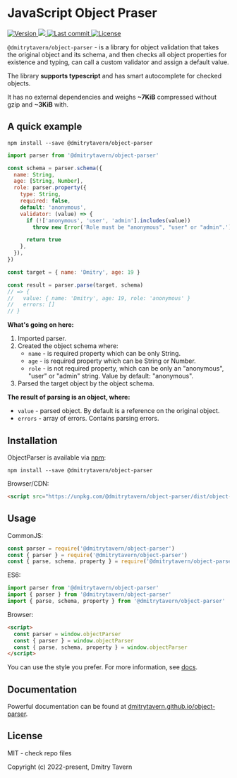 # **JavaScript Object Praser**

<a href="https://www.npmjs.com/package/@dmitrytavern/object-parser">
  <img loading="lazy" src="https://badgen.net/npm/v/@dmitrytavern/object-parser" alt="Version" />
</a>
<a href="https://github.com/dmitrytavern/object-parser">
  <img loading="lazy" src="https://github.com/dmitrytavern/object-parser/actions/workflows/deploy.yml/badge.svg" />
</a>
<a href="https://github.com/dmitrytavern/object-parser">
  <img loading="lazy" src="https://badgen.net/github/last-commit/dmitrytavern/object-parser" alt="Last commit">
</a>
<a href="https://github.com/dmitrytavern/object-parser">
  <img loading="lazy" src="https://badgen.net/github/license/dmitrytavern/object-parser" alt="License">
</a>

<br/>

`@dmitrytavern/object-parser` - is a library for object validation that takes the original object and its schema, and then checks all object properties for existence and typing, can call a custom validator and assign a default value.

The library **supports typescript** and has smart autocomplete for checked objects.

It has no external dependencies and weighs **~7KiB** compressed without gzip and **~3KiB** with.

## A quick example

```
npm install --save @dmitrytavern/object-parser
```

```javascript
import parser from '@dmitrytavern/object-parser'

const schema = parser.schema({
  name: String,
  age: [String, Number],
  role: parser.property({
    type: String,
    required: false,
    default: 'anonymous',
    validator: (value) => {
      if (!['anonymous', 'user', 'admin'].includes(value))
        throw new Error('Role must be "anonymous", "user" or "admin".')

      return true
    },
  }),
})

const target = { name: 'Dmitry', age: 19 }

const result = parser.parse(target, schema)
// => {
//   value: { name: 'Dmitry', age: 19, role: 'anonymous' }
//   errors: []
// }
```

**What's going on here:**

1. Imported parser.
2. Created the object schema where:
   - `name` - is required property which can be only String.
   - `age` - is required property which can be String or Number.
   - `role` - is not required property, which can be only an "anonymous", "user" or "admin" string. Value by default: "anonymous".
3. Parsed the target object by the object schema.

**The result of parsing is an object, where:**

- `value` - parsed object. By default is a reference on the original object.
- `errors` - array of errors. Сontains parsing errors.

## Installation

ObjectParser is available via [npm](https://www.npmjs.com/package/@dmitrytavern/object-parser):

```
npm install --save @dmitrytavern/object-parser
```

Browser/CDN:

```html
<script src="https://unpkg.com/@dmitrytavern/object-parser/dist/object-parser.min.js"></script>
```

## Usage

CommonJS:

```javascript
const parser = require('@dmitrytavern/object-parser')
const { parser } = require('@dmitrytavern/object-parser')
const { parse, schema, property } = require('@dmitrytavern/object-parser')
```

ES6:

```javascript
import parser from '@dmitrytavern/object-parser'
import { parser } from '@dmitrytavern/object-parser'
import { parse, schema, property } from '@dmitrytavern/object-parser'
```

Browser:

```html
<script>
  const parser = window.objectParser
  const { parser } = window.objectParser
  const { parse, schema, property } = window.objectParser
</script>
```

You can use the style you prefer. For more information, see [docs](https://dmitrytavern.github.io/object-parser/guide/installation).

## Documentation

Powerful documentation can be found at [dmitrytavern.github.io/object-parser](https://dmitrytavern.github.io/object-parser/).

## License

MIT - check repo files

Copyright (c) 2022-present, Dmitry Tavern
